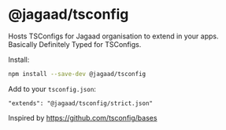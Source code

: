 # @jagaad/tsconfig

Hosts TSConfigs for Jagaad organisation to extend in your apps.  
Basically Definitely Typed for TSConfigs.

Install:

```bash
npm install --save-dev @jagaad/tsconfig
```

Add to your `tsconfig.json`:

```jsonc
"extends": "@jagaad/tsconfig/strict.json"
```

Inspired by https://github.com/tsconfig/bases
